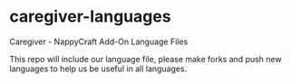 # caregiver-languages
Caregiver - NappyCraft Add-On Language Files

This repo will include our language file, please make forks and push new languages to help us be useful in all languages.
